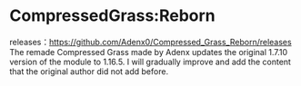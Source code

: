 # CompressedGrass:Reborn
 releases：https://github.com/Adenx0/Compressed_Grass_Reborn/releases
The remade Compressed Grass made by Adenx updates the original 1.7.10 version of the module to 1.16.5. I will gradually improve and add the content that the original author did not add before.

